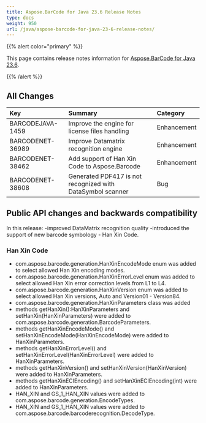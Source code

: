 ```yaml
---
title: Aspose.BarCode for Java 23.6 Release Notes
type: docs
weight: 950
url: /java/aspose-barcode-for-java-23-6-release-notes/
---
```


{{% alert color="primary" %}}

This page contains release notes information for [Aspose.BarCode for Java 23.6](https://downloads.aspose.com/barcode/java/new-releases/aspose.barcode-for-java-23.6/).

{{% /alert %}}
## **All Changes**

|**Key**|**Summary**|**Category**|
| :- | :- | :- |
|BARCODEJAVA-1459|Improve the engine for license files handling|Enhancement|
|BARCODENET-36989|Improve Datamatrix recognition engine|Enhancement|
|BARCODENET-38462|Add support of Han Xin Code to Aspose.Barcode|Enhancement|
|BARCODENET-38608|Generated PDF417 is not recognized with DataSymbol scanner|Bug|

## Public API changes and backwards compatibility

In this release:
 -improved DataMatrix recognition quality
 -introduced the support of new barcode symbology - Han Xin Code.

### Han Xin Code

- com.aspose.barcode.generation.HanXinEncodeMode enum was added to select allowed Han Xin encoding modes.
- com.aspose.barcode.generation.HanXinErrorLevel enum was added to select allowed Han Xin error correction levels from L1 to L4.
- com.aspose.barcode.generation.HanXinVersion enum was added to select allowed Han Xin versions, Auto and Version01 - Version84.
- com.aspose.barcode.generation.HanXinParameters class was added
- methods getHanXin():HanXinParameters and setHanXin(HanXinParameters) were added to com.aspose.barcode.generation.BarcodeParameters.
- methods getHanXinEncodeMode() and setHanXinEncodeMode(HanXinEncodeMode) were added to HanXinParameters.
- methods getHanXinErrorLevel() and setHanXinErrorLevel(HanXinErrorLevel) were added to HanXinParameters.
- methods getHanXinVersion() and setHanXinVersion(HanXinVersion) were added to HanXinParameters.
- methods getHanXinECIEncoding() and setHanXinECIEncoding(int) were added to HanXinParameters.
- HAN_XIN and GS_1_HAN_XIN values were added to com.aspose.barcode.generation.EncodeTypes.
- HAN_XIN and GS_1_HAN_XIN values were added to com.aspose.barcode.barcoderecognition.DecodeType.